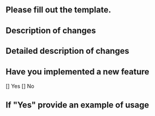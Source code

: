 Please fill out the template.
---

## Description of changes


## Detailed description of changes


## Have you implemented a new feature

  [] Yes
  [] No


## If "Yes" provide an example of usage

```sh

```
